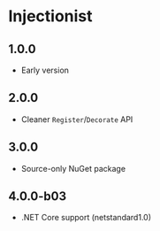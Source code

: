# Injectionist

## 1.0.0

* Early version

## 2.0.0

* Cleaner `Register`/`Decorate` API

## 3.0.0

* Source-only NuGet package

## 4.0.0-b03

* .NET Core support (netstandard1.0)
